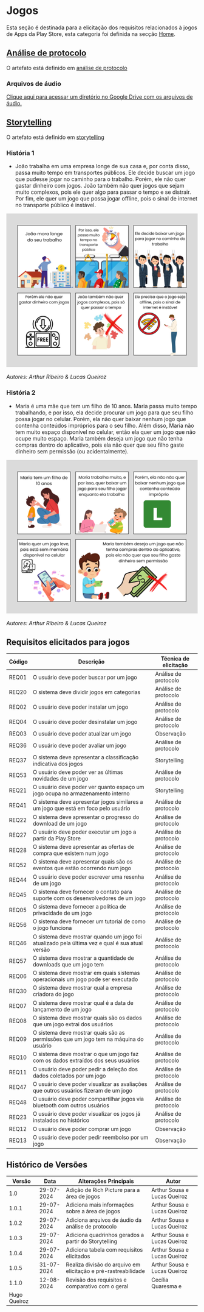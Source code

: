 # Jogos

Esta seção é destinada para a elicitação dos requisitos relacionados à jogos de Apps da Play Store, esta categoria foi definida na secção [Home](../home/home.md).

## [Análise de protocolo](tecnicas.md#analise-de-protocolo)

O artefato está definido em [análise de protocolo](tecnicas.md#analise-de-protocolo)

### Arquivos de áudio
[Clique aqui para acessar um diretório no Google Drive com os arquivos de áudio.](https://drive.google.com/drive/folders/18ZcscWDNY1OUcLuZcanFcm-xrGkef79p?usp=sharing)

## [Storytelling](tecnicas.md#storytelling)

O artefato está definido em [storytelling](tecnicas.md#storytelling)

### História 1

- João trabalha em uma empresa longe de sua casa e, por conta disso, passa muito tempo em transportes públicos. Ele decide buscar um jogo que pudesse jogar no caminho para o trabalho. Porém, ele não quer gastar dinheiro com jogos. João também não quer jogos que sejam muito complexos, pois ele quer algo para passar o tempo e se distrair. Por fim, ele quer um jogo que possa jogar offline, pois o sinal de internet no transporte público é instável.

![Quadrinho da história 1](../assets/imagens/StoryTellingJoao.jpg)

*Autores: Arthur Ribeiro & Lucas Queiroz*


### História 2

- Maria é uma mãe que tem um filho de 10 anos. Maria passa muito tempo trabalhando, e por isso, ela decide procurar um jogo para que seu filho possa jogar no celular. Porém, ela não quer baixar nenhum jogo que contenha conteúdos impróprios para o seu filho. Além disso, Maria não tem muito espaço disponível no celular, então ela quer um jogo que não ocupe muito espaço. Maria também deseja um jogo que não tenha compras dentro do aplicativo, pois ela não quer que seu filho gaste dinheiro sem permissão (ou acidentalmente).

![Quadrinho da história 2](../assets/imagens/StroryTellingMaria.png)

*Autores: Arthur Ribeiro & Lucas Queiroz*


## Requisitos elicitados para jogos

| Código | Descrição                                                                                      | Técnica de elicitação |
| ------ | ---------------------------------------------------------------------------------------------- | --------------------- |
| REQ01  | O usuário deve poder buscar por um jogo                                                        | Análise de protocolo  |
| REQ20  | O sistema deve dividir jogos em categorias                                                     | Análise de protocolo  |
| REQ02  | O usuário deve poder instalar um jogo                                                          | Análise de protocolo  |
| REQ04  | O usuário deve poder desinstalar um jogo                                                       | Análise de protocolo  |
| REQ03  | O usuário deve poder atualizar um jogo                                                         | Observação            |
| REQ36  | O usuário deve poder avaliar um jogo                                                           | Análise de protocolo  |
| REQ37  | O sistema deve apresentar a classificação indicativa dos jogos                                 | Storytelling          |
| REQ53  | O usuário deve poder ver as últimas novidades de um jogo                                       | Análise de protocolo  |
| REQ21  | O usuário deve poder ver quanto espaço um jogo ocupa no armazenamento interno                  | Storytelling          |
| REQ41  | O sistema deve apresentar jogos similares a um jogo que está em foco pelo usuário              | Análise de protocolo  |
| REQ22  | O sistema deve apresentar o progresso do download de um jogo                                   | Análise de protocolo  |
| REQ27  | O usuário deve poder executar um jogo a partir da Play Store                                   | Análise de protocolo  |
| REQ28  | O sistema deve apresentar as ofertas de compra que existem num jogo                            | Análise de protocolo  |
| REQ52  | O sistema deve apresentar quais são os eventos que estão ocorrendo num jogo                    | Análise de protocolo  |
| REQ44  | O usuário deve poder escrever uma resenha de um jogo                                           | Análise de protocolo  |
| REQ45  | O sistema deve fornecer o contato para suporte com os desenvolvedores de um jogo               | Análise de protocolo  |
| REQ05  | O sistema deve fornecer a política de privacidade de um jogo                                   | Análise de protocolo  |
| REQ56  | O sistema deve fornecer um tutorial de como o jogo funciona                                    | Análise de protocolo  |
| REQ46  | O sistema deve mostrar quando um jogo foi atualizado pela última vez e qual é sua atual versão | Análise de protocolo  |
| REQ57  | O sistema deve mostrar a quantidade de downloads que um jogo tem                               | Análise de protocolo  |
| REQ06  | O sistema deve mostrar em quais sistemas operacionais um jogo pode ser executado               | Análise de protocolo  |
| REQ30  | O sistema deve mostrar qual a empresa criadora do jogo                                         | Análise de protocolo  |
| REQ07  | O sistema deve mostrar qual é a data de lançamento de um jogo                                  | Análise de protocolo  |
| REQ08  | O sistema deve mostrar quais são os dados que um jogo extrai dos usuários                      | Análise de protocolo  |
| REQ09  | O sistema deve mostrar quais são as permissões que um jogo tem na máquina do usuário           | Análise de protocolo  |
| REQ10  | O sistema deve mostrar o que um jogo faz com os dados extraídos dos seus usuários              | Análise de protocolo  |
| REQ11  | O usuário deve poder pedir a deleção dos dados coletados por um jogo                           | Análise de protocolo  |
| REQ47  | O usuário deve poder visualizar as avaliações que outros usuários fizeram de um jogo           | Análise de protocolo  |
| REQ48  | O usuário deve poder compartilhar jogos via bluetooth com outros usuários                      | Análise de protocolo  |
| REQ23  | O usuário deve poder visualizar os jogos já instalados no histórico                            | Análise de protocolo  |
| REQ12  | O usuário deve poder comprar um jogo                                                           | Observação            |
| REQ13  | O usuário deve poder pedir reembolso por um jogo                                               | Observação            |

## Histórico de Versões

| Versão | Data       | Alterações Principais                                          | Autor                        |
| ------ | ---------- | -------------------------------------------------------------- | ---------------------------- |
| 1.0    | 29-07-2024 | Adição de Rich Picture para a área de jogos                    | Arthur Sousa e Lucas Queiroz |
| 1.0.1  | 29-07-2024 | Adiciona mais informações sobre a área de jogos                | Arthur Sousa e Lucas Queiroz |
| 1.0.2  | 29-07-2024 | Adiciona arquivos de áudio da análise de protocolo             | Arthur Sousa e Lucas Queiroz |
| 1.0.3  | 29-07-2024 | Adiciona quadrinhos gerados a partir do Storytelling           | Arthur Sousa e Lucas Queiroz |
| 1.0.4  | 29-07-2024 | Adiciona tabela com requisitos elicitados                      | Arthur Sousa e Lucas Queiroz |
| 1.0.5  | 31-07-2024 | Realiza divisão do arquivo em elicitação e pré-rastreabilidade | Arthur Sousa e Lucas Queiroz |
| 1.1.0  | 12-08-2024 | Revisão dos requisitos e comparativo com o geral |Cecília Quaresma e
Hugo Queiroz |
